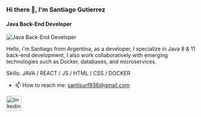 ### Hi there 👋, I'm Santiago Gutierrez
#### Java Back-End Developer
![Java Back-End Developer](https://arturssmirnovs.github.io/github-profile-readme-generator/images/banner.png)

Hello, i'm Santiago from Argentina, as a developer, I specialize in Java 8 & 11 back-end development, I also work collaboratively with emerging technologies such as Docker, databases, and microservices.

Skills: JAVA / REACT / JS / HTML / CSS / DOCKER

- 📫 How to reach me: santisurf936@gmail.com 

[<img src='https://cdn.jsdelivr.net/npm/simple-icons@3.0.1/icons/linkedin.svg' alt='linkedin' height='40'>](https://www.linkedin.com/in/https://www.linkedin.com/in/santiago-gutierrez-a333aa999lah/?locale=en_US/)  


